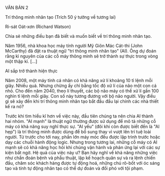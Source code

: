 VĂN BẢN 2

Trí thông minh nhân tạo
(Trích 50 ý tưởng về tương lai)

Ri-sát Oát-xơn (Richard Watson)

Chia sẻ những điều bạn đã biết và muốn biết về trí thông minh nhân tạo.

Năm 1956, nhà khoa học máy tính người Mỹ Giôn Mác Cát-thi (John McCarthy) đã đặt ra thuật ngữ "trí thông minh nhân tạo" (AI). Ông dự đoán rằng kì nguyên của các cỗ máy thông minh sẽ trở thành sự thực trong vòng một thập kỉ. [...]

AI sắp trở thành hiện thực

Năm 2008, một máy tính cá nhân có khả năng xử lí khoảng 10 tỉ lệnh mỗi giây. Nhiều quá. Nhưng chừng ấy chỉ bằng tốc độ xử lí của não một con cá nhỏ. Cho đến năm 2040, theo lí thuyết, các bộ não máy có thể xử lí gần 100 nghìn tỉ lệnh mỗi giây. Con số này tương đương với bộ não người. Vậy điều gì sẽ xảy đến khi trí thông minh nhân tạo bắt đầu đấu lại chính các nhà thiết kế ra nó?

Trước khi tìm hiểu kĩ hơn về việc này, đầu tiên chúng ta nên chia AI thành hai nhóm. "AI mạnh" là thuật ngữ thường được sử dụng để mô tả những cỗ máy có khả năng suy nghĩ thực sự. "AI yếu" (đôi khi còn được biết đến là "AI hẹp") là trí thông minh được dùng để bổ sung thay vì vượt lên trí tuệ loài người. Từ trước cho tới nay, phần lớn máy móc đều được lập trình trước hoặc dạy các chuỗi hành động logic. Nhưng trong tương lai, những cỗ máy có AI mạnh sẽ có khả năng học hỏi khi chúng vận hành và phản ứng lại với các sự kiện bất ngờ. Hệ quả của việc này ư? Bạn hãy nghĩ về khả năng những việc như chẩn đoán bệnh và phẫu thuật, lập kế hoạch quân sự và ra lệnh chiến đấu, chăm sóc khách hàng được tự động hoá, những chú rô-bốt với óc sáng tạo và tính tự động nhân tạo có thể dự đoán và đối phó với tội phạm.